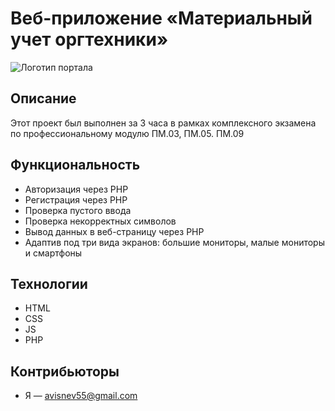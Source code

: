# Веб-приложение «Материальный учет оргтехники»

![Логотип портала](https://profit-techno.ru/data/big/diagnostika_1.jpg)
## Описание

Этот проект был выполнен за 3 часа в рамках комплексного экзамена по профессиональному модулю ПМ.03, ПМ.05. ПМ.09

## Функциональность

- Авторизация через PHP
- Регистрация через PHP
- Проверка пустого ввода
- Проверка некорректных символов
- Вывод данных в веб-страницу через PHP
- Адаптив под три вида экранов: большие мониторы, малые мониторы и смартфоны

## Технологии

- HTML
- CSS
- JS
- PHP

## Контрибьюторы

- Я — avisnev55@gmail.com
